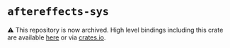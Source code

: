 # `aftereffects-sys`

:warning: This repository is now archived. High level bindings including this crate 
are available [here](https://github.com/virtualritz/after-effects) or via
[crates.io](https://crates.io/crates/after-effects).

